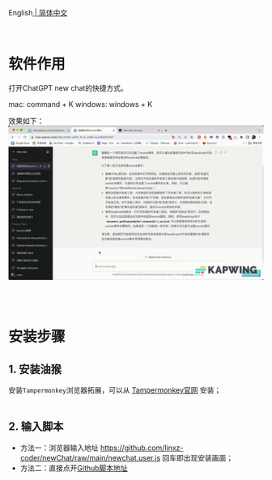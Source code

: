 <p> English<a href="README.md"> |  简体中文 </a></p>
<br>

# 软件作用
打开ChatGPT new chat的快捷方式。

mac: command + K
windows: windows + K

效果如下：
![image](https://github.com/linxz-coder/img-folder/blob/main/newchat.gif)

<br><br>
# 安装步骤
## **1. 安装油猴**  
安装<code>Tampermonkey</code>浏览器拓展，可以从 <a href="https://www.tampermonkey.net/" rel="nofollow">Tampermonkey官网</a> 安装； 
<br><br>
## **2. 输入脚本**
- 方法一：浏览器输入地址 https://github.com/linxz-coder/newChat/raw/main/newchat.user.js 回车即出现安装画面；    
- 方法二：直接点开<a href="https://github.com/linxz-coder/newChat/raw/main/newchat.user.js">Github脚本地址</a>
